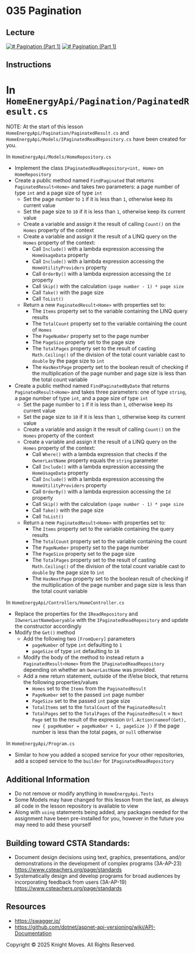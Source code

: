 # 035 Pagination

## Lecture

[![# Pagination (Part 1)](https://img.youtube.com/vi/Pwzy8bCFO4w/0.jpg)](https://www.youtube.com/watch?v=Pwzy8bCFO4w)
[![# Pagination (Part 1)](https://img.youtube.com/vi/L-_XFNhJiYo/0.jpg)](https://www.youtube.com/watch?v=L-_XFNhJiYo)

## Instructions

# In `HomeEnergyApi/Pagination/PaginatedResult.cs`

NOTE: At the start of this lesson `HomeEnergyApi/Pagination/PaginatedResult.cs` and `HomeEnergyApi/Models/IPaginatedReadRepository.cs` have been created for you.

In `HomeEnergyApi/Models/HomeRepository.cs`
- Implement the class `IPaginatedReadRepository<int, Home>` on `HomeRepository`
- Create a public method named `FindPaginated` that returns `PaginatedResult<Home>` and takes two parameters: a page number of type `int` and a page size of type `int`
    - Set the page number to `1` if it is less than `1`, otherwise keep its current value
    - Set the page size to `10` if it is less than `1`, otherwise keep its current value
    - Create a variable and assign it the result of calling `Count()` on the `Homes` property of the context
    - Create a variable and assign it the result of a LINQ query on the `Homes` property of the context:
        - Call `Include()` with a lambda expression accessing the `HomeUsageData` property
        - Call `Include()` with a lambda expression accessing the `HomeUtilityProviders` property
        - Call `OrderBy()` with a lambda expression accessing the `Id` property
        - Call `Skip()` with the calculation `(page number - 1) * page size`
        - Call `Take()` with the page size
        - Call `ToList()`
    - Return a new `PaginatedResult<Home>` with properties set to:
        - The `Items` property set to the variable containing the LINQ query results
        - The `TotalCount` property set to the variable containing the count of `Homes`
        - The `PageNumber` property set to the page number
        - The `PageSize` property set to the page size
        - The `TotalPages` property set to the result of casting `Math.Ceiling()` of the division of the total count variable cast to `double` by the page size to `int`
        - The `HasNextPage` property set to the boolean result of checking if the multiplication of the page number and page size is less than the total count variable
- Create a public method named `FindPaginatedByDate` that returns `PaginatedResult<Home>` and takes three parameters: one of type `string`, a page number of type `int`, and a page size of type `int`
    - Set the page number to `1` if it is less than `1`, otherwise keep its current value
    - Set the page size to `10` if it is less than `1`, otherwise keep its current value
    - Create a variable and assign it the result of calling `Count()` on the `Homes` property of the context
    - Create a variable and assign it the result of a LINQ query on the `Homes` property of the context:
        - Call `Where()` with a lambda expression that checks if the `OwnerLastName` property equals the `string` parameter
        - Call `Include()` with a lambda expression accessing the `HomeUsageData` property
        - Call `Include()` with a lambda expression accessing the `HomeUtilityProviders` property
        - Call `OrderBy()` with a lambda expression accessing the `Id` property
        - Call `Skip()` with the calculation `(page number - 1) * page size`
        - Call `Take()` with the page size
        - Call `ToList()`
    - Return a new `PaginatedResult<Home>` with properties set to:
        - The `Items` property set to the variable containing the query results
        - The `TotalCount` property set to the variable containing the count
        - The `PageNumber` property set to the page number
        - The `PageSize` property set to the page size
        - The `TotalPages` property set to the result of casting `Math.Ceiling()` of the division of the total count variable cast to `double` by the page size to `int`
        - The `HasNextPage` property set to the boolean result of checking if the multiplication of the page number and page size is less than the total count variable

In `HomeEnergyApi/Controllers/HomeController.cs`
- Replace the properties for the `IReadRepository` and `IOwnerLastNameQueryable` with the `IPaginatedReadRepository` and update the constructor accordingly
- Modify the `Get()` method
    - Add the following two `[FromQuery]` parameters
        - `pageNumber` of type `int` defaulting to `1`
        - `pageSize` of type `int` defaulting to `10`
    - Modify the body of the method to instead return a `PaginatedResult<Home>` from the `IPaginatedReadRepository` depending on whether an `OwnerLastName` was provided.
    - Add a new return statement, outside of the if/else block, that returns the following properties/values
        - `Homes` set to the `Items` from the `PaginatedResult`
        - `PageNumber` set to the passed `int` page number
        - `PageSize` set to the passed `int` page size
        - `TotalItems` set to the `TotalCount` of the `PaginatedResult`
        - `TotalPages` set to the `TotalPages` of the `PaginatedResult`
        = `Next Page` set to the result of the expression `Url.Action(nameof(Get), new { pageNumber = pageNumber + 1, pageSize })` if the page number is less than the total pages, or `null` otherwise

In `HomeEnergyApi/Program.cs`
- Similar to how you added a scoped service for your other repositories, add a scoped service to the `builder` for `IPaginatedReadRepository`

## Additional Information

- Do not remove or modify anything in `HomeEnergyApi.Tests`
- Some Models may have changed for this lesson from the last, as always all code in the lesson repository is available to view
- Along with `using` statements being added, any packages needed for the assignment have been pre-installed for you, however in the future you may need to add these yourself

## Building toward CSTA Standards:

- Document design decisions using text, graphics, presentations, and/or demonstrations in the development of complex programs (3A-AP-23) https://www.csteachers.org/page/standards
- Systematically design and develop programs for broad audiences by incorporating feedback from users (3A-AP-19) https://www.csteachers.org/page/standards

## Resources

- https://swagger.io/
- https://github.com/dotnet/aspnet-api-versioning/wiki/API-Documentation

Copyright &copy; 2025 Knight Moves. All Rights Reserved.
